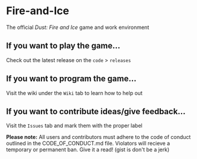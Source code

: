 # Fire-and-Ice
The official *Dust: Fire and Ice* game and work environment

## If you want to play the game...
Check out the latest release on the `code` > `releases`

## If you want to program the game...
Visit the wiki under the `Wiki` tab to learn how to help out

## If you want to contribute ideas/give feedback...
Visit the `Issues` tab and mark them with the proper label


**Please note:** All users and contributors must adhere to the code of conduct outlined in the CODE_OF_CONDUCT.md file. Violators will recieve a temporary or permanent ban. Give it a read! (gist is don't be a jerk)
